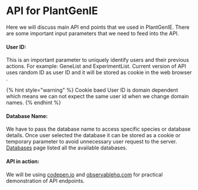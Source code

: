 # API for PlantGenIE

Here we will discuss main API end points that we used in PlantGenIE. There are some important input parameters that we need to feed into the API.

#### User ID:

This is an important parameter to uniquely identify users and their previous actions. For example: GeneList and ExperimentList. Current version of API uses random ID as user ID and it will be stored as cookie in the web browser . 

{% hint style="warning" %}
Cookie baed User ID is domain dependent which means we can not expect the same user id when we change domain names.
{% endhint %}

#### Database Name:

We have to pass the database name to access specific species or database details. Once user selected the database it can be stored as a cookie or temporary parameter to avoid unnecessary user request  to the server.  [Databases](https://app.gitbook.com/@geniesys/s/plantgenie-api/databases) page listed all the available databases. 

#### **API in action:**

We will be using [codepen.io](https://codepen.io/) and [observablehq.com](https://observablehq.com/) for practical demonstration of API endpoints.

